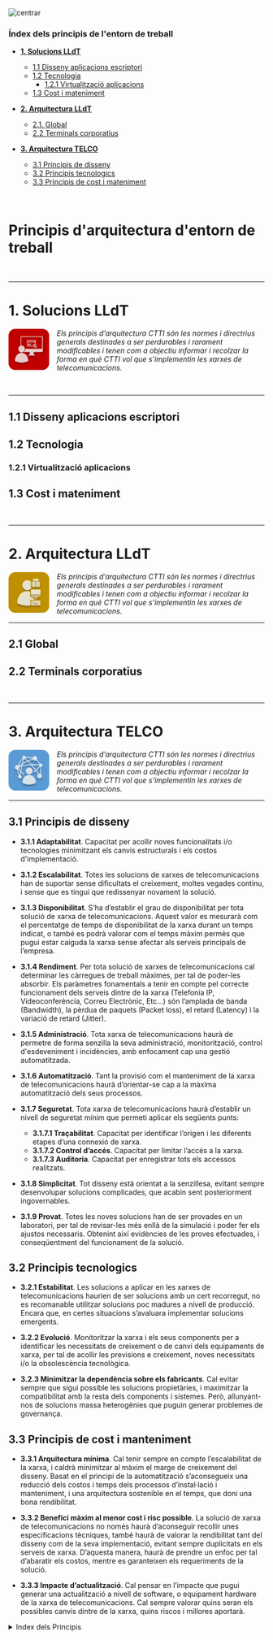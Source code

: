 <style type="text/css">
img[alt="minipic"] { 
  max-width: 80px;
  float: left;
  padding-right: 15px;
}
img[alt="centrar"] { 
  margin: 0 auto;
  text-align: center;
  max-width: 75%;
}
</style>


<img src="https://cburgales.github.io/CTTI/images/ET.png" alt="centrar">

<map name="planetmap">
  <area shape="rect" coords="23,300,185,330" alt="Sun" href="#ArquitecturaTELCO">
  <area shape="rect" coords="190,300,371,330" alt="Sun" href="#ArquitecturaTELCO">
  <area shape="rect" coords="375,300,575,330" alt="Sun" href="#arqtelco">
</map>

### Índex dels principis de l'entorn de treball

- **[1. Solucions LLdT](#1-solucions-lldt)**
  * [1.1 Disseny aplicacions escriptori](#11-disseny-aplicacions-escriptori)
  * [1.2 Tecnologia](#12-tecnologia )   
    + [1.2.1 Virtualització aplicacions](#121-virtualització-aplicacions)
  * [1.3 Cost i mateniment](#13-cost-i-mateniment)
  

- **[2. Arquitectura LLdT](#2-arquitectura-lldt)**
  * [2.1. Global](#21-global)
  * [2.2 Terminals corporatius](#22-terminals-corporatius)
  
- **[3. Arquitectura TELCO](#3-arquitectura-telco)**
  * [3.1 Principis de disseny](#31-principis-de-disseny)
  * [3.2 Principis tecnologics](#32-principis-tecnologics)   
  * [3.3 Principis de cost i mateniment](#33-principis-de-cost-i-mateniment)

<!-- toc -->
&nbsp;
&nbsp;

# Principis d'arquitectura d'entorn de treball
&nbsp;
&nbsp;
&nbsp;
&nbsp;

---
# 1. Solucions LLdT
![minipic](/images/arq.png)
*Els principis d’arquitectura CTTI són les normes i directrius generals destinades a ser perdurables i rarament modificables i tenen com a objectiu informar i recolzar la forma en què CTTI vol que s’implementin les xarxes de telecomunicacions.*

&nbsp;
&nbsp;

---
## 1.1 Disseny aplicacions escriptori

## 1.2 Tecnologia

### 1.2.1 Virtualització aplicacions

## 1.3 Cost i mateniment

&nbsp;
&nbsp;
&nbsp;
&nbsp;
&nbsp;
&nbsp;

---

# 2. Arquitectura LLdT
![minipic](/images/lldt.png)
*Els principis d’arquitectura CTTI són les normes i directrius generals destinades a ser perdurables i rarament modificables i tenen com a objectiu informar i recolzar la forma en què CTTI vol que s’implementin les xarxes de telecomunicacions.*
  
---
## 2.1 Global

## 2.2 Terminals corporatius

&nbsp;
&nbsp;
&nbsp;
&nbsp;
&nbsp;
&nbsp;

---
# 3. Arquitectura TELCO
![minipic](/images/conn.png)
*Els principis d’arquitectura CTTI són les normes i directrius generals destinades a ser perdurables i rarament modificables i tenen com a objectiu informar i recolzar la forma en què CTTI vol que s’implementin les xarxes de telecomunicacions.*
  
---

## 3.1 Principis de disseny

* **3.1.1 Adaptabilitat**. Capacitat per acollir noves funcionalitats i/o tecnologies minimitzant els canvis estructurals i els costos d'implementació.

* **3.1.2 Escalabilitat**. Totes les solucions de xarxes de telecomunicacions han de suportar sense dificultats el creixement, moltes vegades continu, i sense que es tingui que redissenyar novament la solució. 

* **3.1.3 Disponibilitat**. S’ha d’establir el grau de disponibilitat per tota solució de xarxa de telecomunicacions. Aquest valor es mesurarà com el percentatge de temps de disponibilitat de la xarxa durant un temps indicat, o també es podrà valorar com el temps màxim permès que pugui estar caiguda la xarxa sense afectar als serveis principals de l’empresa. 

* **3.1.4 Rendiment**. Per tota solució de xarxes de telecomunicacions cal determinar les càrregues de treball màximes, per tal de poder-les absorbir. Els paràmetres fonamentals a tenir en compte pel correcte funcionament dels serveis dintre de la xarxa (Telefonia IP, Videoconferència, Correu Electrònic, Etc...) són l’amplada de banda (Bandwidth), la pèrdua de paquets (Packet loss), el retard (Latency) i la variació de retard (Jitter). 

* **3.1.5 Administració**. Tota xarxa de telecomunicacions haurà de permetre de forma senzilla la seva administració, monitorització, control d'esdeveniment i incidències, amb enfocament cap una gestió automatitzada. 

* **3.1.6 Automatització**. Tant la provisió com el manteniment de la xarxa de telecomunicacions haurà d’orientar-se cap a la màxima automatització dels seus processos.

* **3.1.7 Seguretat**. Tota xarxa de telecomunicacions haurà d’establir un nivell de seguretat mínim que permeti aplicar els següents punts:

  * **3.1.7.1 Traçabilitat**. Capacitat per identificar l’origen i les diferents etapes d’una connexió de xarxa.
  * **3.1.7.2 Control d’accés**. Capacitat per limitar l’accés a la xarxa.
  * **3.1.7.3 Auditoria**. Capacitat per enregistrar tots els accessos realitzats.

* **3.1.8 Simplicitat**. Tot disseny està orientat a la senzillesa, evitant sempre desenvolupar solucions complicades, que acabin sent posteriorment ingovernables. 

* **3.1.9 Provat**. Totes les noves solucions han de ser provades en un laboratori, per tal de revisar-les més enllà de la simulació i poder fer els ajustos necessaris. Obtenint així evidències de les proves efectuades, i conseqüentment del funcionament de la solució.


## 3.2 Principis tecnologics

* **3.2.1 Estabilitat**. Les solucions a aplicar en les xarxes de telecomunicacions haurien de ser solucions amb un cert recorregut, no es recomanable utilitzar solucions poc madures a nivell de producció. Encara que, en certes situacions s’avaluara implementar solucions emergents.

* **3.2.2 Evolució**. Monitoritzar la xarxa i els seus components per a identificar les necessitats de creixement o de canvi dels equipaments de xarxa, per tal de acollir les previsions e creixement, noves necessitats i/o la obsolescència tecnològica.

* **3.2.3 Minimitzar la dependència sobre els fabricants**. Cal evitar sempre que sigui possible les solucions propietàries, i maximitzar la compatibilitat amb la resta dels components i sistemes. Però, allunyant-nos de solucions massa heterogènies que puguin generar problemes de governança. 


##  3.3 Principis de cost i manteniment

* **3.3.1 Arquitectura mínima**. Cal tenir sempre en compte l’escalabilitat de la xarxa, i caldrà minimitzar al màxim el marge de creixement del disseny. Basat en el principi de la automatització s’aconsegueix una reducció dels costos i temps dels processos d’instal·lació i manteniment, i una arquitectura sostenible en el temps, que doni una bona rendibilitat. 
 
* **3.3.2 Benefici màxim al menor cost i risc possible**. La solució de xarxa de telecomunicacions no només haurà d’aconseguir recollir unes especificacions tècniques, també haurà de valorar la rendibilitat tant del disseny com de la seva implementació, evitant sempre duplicitats en els serveis de xarxa. D’aquesta manera, haurà de prendre un enfoc per tal d’abaratir els costos, mentre es garanteixen els requeriments de la solució.

* **3.3.3 Impacte d’actualització**. Cal pensar en l’impacte que pugui generar una actualització a nivell de software, o equipament hardware de la xarxa de telecomunicacions. Cal sempre valorar quins seran els possibles canvis dintre de la xarxa, quins riscos i millores aportarà.

<p>
<details>
 <summary>Index dels Principis</summary>

* **[Solucions LldT](#arqtelco)**
    * nested list 1
    * nested list 2
    
* **[Arquitectura LldT](#arqtelco)**

* **[Arquitectura Telco](#arqtelco)**
    * [Principis de disseny](#Principisdissenytelco)
    * [Principis tecnologics](#Principistecnotelco)
    * [Principis de cost i manteniment](#Principiscosttelco)
    
</details>
</p>

